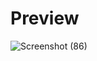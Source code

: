 # Preview
![Screenshot (86)](https://github.com/elavarasan96/calculator/assets/151705994/19ff6035-2849-4404-a17c-7c786fcf4051)

